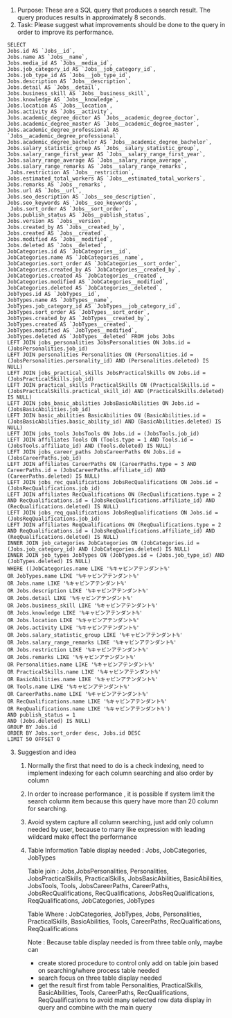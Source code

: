 1. Purpose: These are a SQL query that produces a search result. The query produces results in approximately 8 seconds. 
2. Task: Please suggest what improvements should be done to the query in order to improve its performance. 

```
SELECT
Jobs.id AS `Jobs__id`, 
Jobs.name AS `Jobs__name`, 
Jobs.media_id AS `Jobs__media_id`, 
Jobs.job_category_id AS `Jobs__job_category_id`, 
Jobs.job_type_id AS `Jobs__job_type_id`, 
Jobs.description AS `Jobs__description`, 
Jobs.detail AS `Jobs__detail`, 
Jobs.business_skill AS `Jobs__business_skill`, 
Jobs.knowledge AS `Jobs__knowledge`, 
Jobs.location AS `Jobs__location`, 
Jobs.activity AS `Jobs__activity`, 
Jobs.academic_degree_doctor AS `Jobs__academic_degree_doctor`, 
Jobs.academic_degree_master AS `Jobs__academic_degree_master`, 
Jobs.academic_degree_professional AS `Jobs__academic_degree_professional`, 
Jobs.academic_degree_bachelor AS `Jobs__academic_degree_bachelor`, 
Jobs.salary_statistic_group AS `Jobs__salary_statistic_group`, 
Jobs.salary_range_first_year AS `Jobs__salary_range_first_year`, 
Jobs.salary_range_average AS `Jobs__salary_range_average`, 
Jobs.salary_range_remarks AS `Jobs__salary_range_remarks`,
 Jobs.restriction AS `Jobs__restriction`, 
Jobs.estimated_total_workers AS `Jobs__estimated_total_workers`, 
Jobs.remarks AS `Jobs__remarks`, 
Jobs.url AS `Jobs__url`, 
Jobs.seo_description AS `Jobs__seo_description`, 
Jobs.seo_keywords AS `Jobs__seo_keywords`,
 Jobs.sort_order AS `Jobs__sort_order`, 
Jobs.publish_status AS `Jobs__publish_status`, 
Jobs.version AS `Jobs__version`, 
Jobs.created_by AS `Jobs__created_by`, 
Jobs.created AS `Jobs__created`, 
Jobs.modified AS `Jobs__modified`, 
Jobs.deleted AS `Jobs__deleted`, 
JobCategories.id AS `JobCategories__id`, 
JobCategories.name AS `JobCategories__name`, 
JobCategories.sort_order AS `JobCategories__sort_order`, 
JobCategories.created_by AS `JobCategories__created_by`, 
JobCategories.created AS `JobCategories__created`, 
JobCategories.modified AS `JobCategories__modified`, 
JobCategories.deleted AS `JobCategories__deleted`, 
JobTypes.id AS `JobTypes__id`, 
JobTypes.name AS `JobTypes__name`, 
JobTypes.job_category_id AS `JobTypes__job_category_id`, 
JobTypes.sort_order AS `JobTypes__sort_order`, 
JobTypes.created_by AS `JobTypes__created_by`, 
JobTypes.created AS `JobTypes__created`, 
JobTypes.modified AS `JobTypes__modified`, 
JobTypes.deleted AS `JobTypes__deleted` FROM jobs Jobs 
LEFT JOIN jobs_personalities JobsPersonalities ON Jobs.id = (JobsPersonalities.job_id) 
LEFT JOIN personalities Personalities ON (Personalities.id = (JobsPersonalities.personality_id) AND (Personalities.deleted) IS NULL) 
LEFT JOIN jobs_practical_skills JobsPracticalSkills ON Jobs.id = (JobsPracticalSkills.job_id) 
LEFT JOIN practical_skills PracticalSkills ON (PracticalSkills.id = (JobsPracticalSkills.practical_skill_id) AND (PracticalSkills.deleted) IS NULL) 
LEFT JOIN jobs_basic_abilities JobsBasicAbilities ON Jobs.id = (JobsBasicAbilities.job_id) 
LEFT JOIN basic_abilities BasicAbilities ON (BasicAbilities.id = (JobsBasicAbilities.basic_ability_id) AND (BasicAbilities.deleted) IS NULL) 
LEFT JOIN jobs_tools JobsTools ON Jobs.id = (JobsTools.job_id) 
LEFT JOIN affiliates Tools ON (Tools.type = 1 AND Tools.id = (JobsTools.affiliate_id) AND (Tools.deleted) IS NULL) 
LEFT JOIN jobs_career_paths JobsCareerPaths ON Jobs.id = (JobsCareerPaths.job_id) 
LEFT JOIN affiliates CareerPaths ON (CareerPaths.type = 3 AND CareerPaths.id = (JobsCareerPaths.affiliate_id) AND (CareerPaths.deleted) IS NULL) 
LEFT JOIN jobs_rec_qualifications JobsRecQualifications ON Jobs.id = (JobsRecQualifications.job_id) 
LEFT JOIN affiliates RecQualifications ON (RecQualifications.type = 2 AND RecQualifications.id = (JobsRecQualifications.affiliate_id) AND (RecQualifications.deleted) IS NULL) 
LEFT JOIN jobs_req_qualifications JobsReqQualifications ON Jobs.id = (JobsReqQualifications.job_id) 
LEFT JOIN affiliates ReqQualifications ON (ReqQualifications.type = 2 AND ReqQualifications.id = (JobsReqQualifications.affiliate_id) AND (ReqQualifications.deleted) IS NULL) 
INNER JOIN job_categories JobCategories ON (JobCategories.id = (Jobs.job_category_id) AND (JobCategories.deleted) IS NULL) 
INNER JOIN job_types JobTypes ON (JobTypes.id = (Jobs.job_type_id) AND (JobTypes.deleted) IS NULL) 
WHERE ((JobCategories.name LIKE '%キャビンアテンダント%' 
OR JobTypes.name LIKE '%キャビンアテンダント%' 
OR Jobs.name LIKE '%キャビンアテンダント%'
OR Jobs.description LIKE '%キャビンアテンダント%' 
OR Jobs.detail LIKE '%キャビンアテンダント%' 
OR Jobs.business_skill LIKE '%キャビンアテンダント%' 
OR Jobs.knowledge LIKE '%キャビンアテンダント%' 
OR Jobs.location LIKE '%キャビンアテンダント%' 
OR Jobs.activity LIKE '%キャビンアテンダント%' 
OR Jobs.salary_statistic_group LIKE '%キャビンアテンダント%' 
OR Jobs.salary_range_remarks LIKE '%キャビンアテンダント%' 
OR Jobs.restriction LIKE '%キャビンアテンダント%' 
OR Jobs.remarks LIKE '%キャビンアテンダント%' 
OR Personalities.name LIKE '%キャビンアテンダント%' 
OR PracticalSkills.name LIKE '%キャビンアテンダント%' 
OR BasicAbilities.name LIKE '%キャビンアテンダント%' 
OR Tools.name LIKE '%キャビンアテンダント%' 
OR CareerPaths.name LIKE '%キャビンアテンダント%' 
OR RecQualifications.name LIKE '%キャビンアテンダント%' 
OR ReqQualifications.name LIKE '%キャビンアテンダント%') 
AND publish_status = 1 
AND (Jobs.deleted) IS NULL) 
GROUP BY Jobs.id 
ORDER BY Jobs.sort_order desc, Jobs.id DESC 
LIMIT 50 OFFSET 0
```


3. Suggestion and idea
    1)	Normally the first that need to do is a check indexing, need to implement indexing for each column searching and also order by   
        column
    2)	In order to increase performance , it is possible if system limit the search column item  because this query have more than 20 
        column for searching. 
    3)	Avoid system capture all column searching, just add only column needed by user, because to many like expression with leading 
        wildcard make effect the performance
    4)	Table Information
        Table display needed : Jobs, JobCategories, JobTypes

        Table join : Jobs,JobsPersonalities, Personalities, JobsPracticalSkills, PracticalSkills, JobsBasicAbilities, BasicAbilities,            JobsTools, Tools, JobsCareerPaths, CareerPaths, JobsRecQualifications, RecQualifications, JobsReqQualifications, 
        ReqQualifications, JobCategories, JobTypes

        Table Where : JobCategories, JobTypes, Jobs, Personalities, PracticalSkills, BasicAbilities, Tools, CareerPaths, 
        RecQualifications, ReqQualifications

        Note : Because table display needed is from three table only, maybe can 
        -	create stored procedure to control only add on table join based on searching/where process table needed
        -	search focus on three table display needed
        -	get the result first from table Personalities, PracticalSkills, BasicAbilities, Tools, CareerPaths, RecQualifications, 
        ReqQualifications to avoid many selected row data display in query and combine with  the main query 
